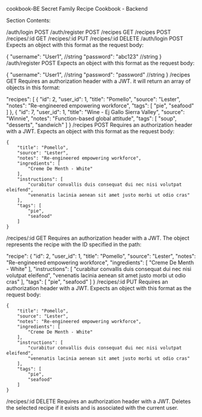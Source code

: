 cookbook-BE
Secret Family Recipe Cookbook - Backend

Section Contents:

/auth/login POST
/auth/register POST
/recipes GET
/recipes POST
/recipes/:id GET
/recipes/:id PUT
/recipes/:id DELETE
/auth/login POST
Expects an object with this format as the request body:

{
  "username": "User1",   //string
  "password": "abc123" //string
}
/auth/register POST
Expects an object with this format as the request body:

{
  "username": "User1",   //string
  "password": "password" //string
}
/recipes GET
Requires an authorization header with a JWT. it will return an array of objects in this format:

  "recipes": [
        {
            "id": 2,
            "user_id": 1,
            "title": "Pomello",
            "source": "Lester",
            "notes": "Re-engineered empowering workforce",
            "tags": [
                "pie",
                "seafood"
            ]
        },
        {
            "id": 7,
            "user_id": 1,
            "title": "Wine - Ej Gallo Sierra Valley",
            "source": "Winnie",
            "notes": "Function-based global attitude",
            "tags": [
                "soup",
                "desserts",
                "sandwich"
            ]
        }
/recipes POST
Requires an authorization header with a JWT. Expects an object with this format as the request body:

    {
        "title": "Pomello",
        "source": "Lester",
        "notes": "Re-engineered empowering workforce",
        "ingredients": [
            "Creme De Menth - White"
        ],
        "instructions": [
            "curabitur convallis duis consequat dui nec nisi volutpat eleifend",
            "venenatis lacinia aenean sit amet justo morbi ut odio cras"
        ],
        "tags": [
            "pie",
            "seafood"
        ]
    }
/recipes/:id GET
Requires an authorization header with a JWT. The object represents the recipe with the ID specified in the path:

  "recipe": {
        "id": 2,
        "user_id": 1,
        "title": "Pomello",
        "source": "Lester",
        "notes": "Re-engineered empowering workforce",
        "ingredients": [
            "Creme De Menth - White"
        ],
        "instructions": [
            "curabitur convallis duis consequat dui nec nisi volutpat eleifend",
            "venenatis lacinia aenean sit amet justo morbi ut odio cras"
        ],
        "tags": [
            "pie",
            "seafood"
        ]
    }
/recipes/:id PUT
Requires an authorization header with a JWT. Expects an object with this format as the request body:

    {
        "title": "Pomello",
        "source": "Lester",
        "notes": "Re-engineered empowering workforce",
        "ingredients": [
            "Creme De Menth - White"
        ],
        "instructions": [
            "curabitur convallis duis consequat dui nec nisi volutpat eleifend",
            "venenatis lacinia aenean sit amet justo morbi ut odio cras"
        ],
        "tags": [
            "pie",
            "seafood"
        ]
    }
/recipes/:id DELETE
Requires an authorization header with a JWT. Deletes the selected recipe if it exists and is associated with the current user.